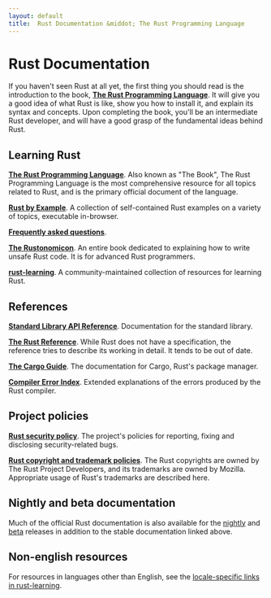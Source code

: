 ```yaml
---
layout: default
title:  Rust Documentation &middot; The Rust Programming Language
---
```


# Rust Documentation

If you haven't seen Rust at all yet, the first thing you should read
is the introduction to the book, [**The Rust Programming
Language**][book]. It will give you a good idea of what Rust is like,
show you how to install it, and explain its syntax and concepts. Upon
completing the book, you'll be an intermediate Rust developer, and
will have a good grasp of the fundamental ideas behind Rust.

## Learning Rust

[**The Rust Programming Language**][book]. Also known as "The Book",
The Rust Programming Language is the most comprehensive resource for
all topics related to Rust, and is the primary official document of
the language.

[**Rust by Example**][rbe]. A collection of self-contained Rust
examples on a variety of topics, executable in-browser.

[**Frequently asked questions**][faq].

[**The Rustonomicon**][nomicon]. An entire book dedicated to
explaining how to write unsafe Rust code. It is for advanced Rust
programmers.

[**rust-learning**]. A community-maintained collection of resources
for learning Rust.

[book]: https://doc.rust-lang.org/book/
[rbe]: http://rust-by-example.com
[faq]: faq.html
[nomicon]: https://doc.rust-lang.org/nomicon/
[**rust-learning**]: https://github.com/ctjhoa/rust-learning

## References

[**Standard Library API Reference**][api]. Documentation for the
standard library.

[**The Rust Reference**][ref]. While Rust does not have a
specification, the reference tries to describe its working in
detail. It tends to be out of date.

[**The Cargo Guide**][cargo]. The documentation for Cargo,
Rust's package manager.

[**Compiler Error Index**][err]. Extended explanations of
the errors produced by the Rust compiler.

[api]: https://doc.rust-lang.org/std/
[ref]: https://doc.rust-lang.org/reference.html
[cargo]: http://doc.crates.io/guide.html
[err]: https://doc.rust-lang.org/error-index.html

## Project policies

[**Rust security policy**][security]. The project's policies for
reporting, fixing and disclosing security-related bugs.

[**Rust copyright and trademark policies**][legal]. The Rust
copyrights are owned by The Rust Project Developers, and its
trademarks are owned by Mozilla. Appropriate usage of Rust's
trademarks are described here.

[security]: security.html
[legal]: legal.html

## Nightly and beta documentation

Much of the official Rust documentation is also available for the
[nightly] and [beta] releases in addition to the stable documentation
linked above.

[nightly]: http://doc.rust-lang.org/nightly/
[beta]: http://doc.rust-lang.org/beta/

## Non-english resources

For resources in languages other than English, see the
[locale-specific links in rust-learning][locale].

[locale]: https://github.com/ctjhoa/rust-learning#locale-links
